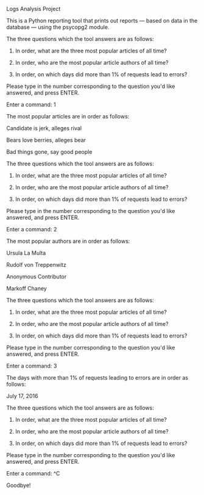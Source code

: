 
Logs Analysis Project

This is a Python reporting tool that prints out reports —
based on data in the database —
using the psycopg2 module.

The three questions which the tool answers are as follows:

  1. In order, what are the three most popular articles of all time?

  2. In order, who are the most popular article authors of all time?

  3. In order, on which days did more than 1% of requests lead to errors?

Please type in the number corresponding to the question you'd like
answered, and press ENTER.

Enter a command: 1


The most popular articles are in order as follows:

  Candidate is jerk, alleges rival

  Bears love berries, alleges bear

  Bad things gone, say good people



The three questions which the tool answers are as follows:

  1. In order, what are the three most popular articles of all time?

  2. In order, who are the most popular article authors of all time?

  3. In order, on which days did more than 1% of requests lead to errors?

Please type in the number corresponding to the question you'd like
answered, and press ENTER.

Enter a command: 2


The most popular authors are in order as follows:

  Ursula La Multa

  Rudolf von Treppenwitz

  Anonymous Contributor

  Markoff Chaney



The three questions which the tool answers are as follows:

  1. In order, what are the three most popular articles of all time?

  2. In order, who are the most popular article authors of all time?

  3. In order, on which days did more than 1% of requests lead to errors?

Please type in the number corresponding to the question you'd like
answered, and press ENTER.

Enter a command: 3


The days with more than 1% of requests leading to errors are in order as follows:

  July      17, 2016



The three questions which the tool answers are as follows:

  1. In order, what are the three most popular articles of all time?

  2. In order, who are the most popular article authors of all time?

  3. In order, on which days did more than 1% of requests lead to errors?

Please type in the number corresponding to the question you'd like
answered, and press ENTER.

Enter a command: ^C

Goodbye!